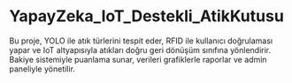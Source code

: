 # YapayZeka_IoT_Destekli_AtikKutusu
Bu proje, YOLO ile atık türlerini tespit eder, RFID ile kullanıcı doğrulaması yapar ve IoT altyapısıyla atıkları doğru geri dönüşüm sınıfına yönlendirir. Bakiye sistemiyle puanlama sunar, verileri grafiklerle raporlar ve admin paneliyle yönetilir.

